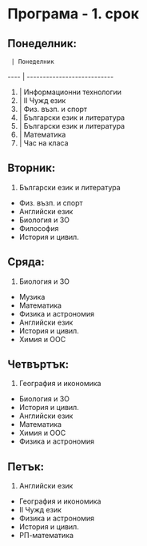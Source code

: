 # Програма - 1. срок

## Понеделник:
 
     | Понеделник
---- | --------------------------- 
1.   | Информационни технологии	
2.   | II Чужд език	
3.   | Физ. възп. и спорт	
4.   | Български език и литература	
5.   | Български език и литература	
6.   | Математика	
7.   | Час на класа	
 	
## Вторник:	
 	
1. Български език и литература	
- Физ. възп. и спорт	
- Английски език	
- Биология и ЗО	
- Философия	
- История и цивил.	
 	
## Сряда:	
 	
1. Биология и ЗО	
- Музика	
- Математика	
- Физика и астрономия	
- Английски език	
- История и цивил.	
- Химия и ООС	
 	
## Четвъртък:	
 	
1. География и икономика	
- Биология и ЗО	
- История и цивил.	
- Английски език	
- Математика	
- Химия и ООС	
- Физика и астрономия	
 	
## Петък:	
 	
1. Английски език	
- География и икономика	
- II Чужд език	
- Физика и астрономия	
- История и цивил.	
- РП-математика	
